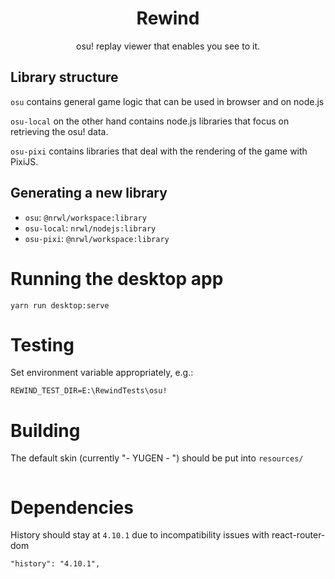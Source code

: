 <h1 align="center">Rewind</h1>

<p align="center">osu! replay viewer that enables you see to it.</p>

## Library structure

`osu` contains general game logic that can be used in browser and on node.js

`osu-local` on the other hand contains node.js libraries that focus on retrieving the osu! data.

`osu-pixi` contains libraries that deal with the rendering of the game with PixiJS.

## Generating a new library

* `osu`: `@nrwl/workspace:library`
* `osu-local`: `nrwl/nodejs:library`
* `osu-pixi`: `@nrwl/workspace:library`


# Running the desktop app


```shell
yarn run desktop:serve
```

# Testing

Set environment variable appropriately, e.g.:

```
REWIND_TEST_DIR=E:\RewindTests\osu!
```

# Building

The default skin (currently "- YUGEN - ") should be put into `resources/`


```
```

# Dependencies

History should stay at `4.10.1` due to incompatibility issues with react-router-dom

```
"history": "4.10.1",
```
